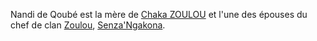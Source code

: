 <!-- TITLE: Nandi De Qoubé -->
<!-- SUBTITLE: Présentation de Nandi De Qoubé -->

Nandi de Qoubé est la mère de [Chaka ZOULOU](/personnalite/chaka-zulu) et l'une des épouses du chef de clan [Zoulou](/peuple/zoulou), [Senza'Ngakona](/personnalite/homme/noble/chef/zulu/senza-ngakona).